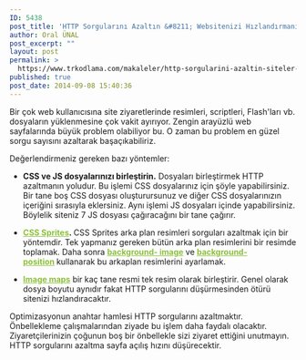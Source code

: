```yaml
---
ID: 5438
post_title: 'HTTP Sorgularını Azaltın &#8211; Websitenizi Hızlandırmanın En İyi Yolu'
author: Oral ÜNAL
post_excerpt: ""
layout: post
permalink: >
  https://www.trkodlama.com/makaleler/http-sorgularini-azaltin-siteler-icin-yapilmasi-gereken-cok-islemler-5438.html
published: true
post_date: 2014-09-08 15:40:36
---
```

Bir çok web kullanıcısına site ziyaretlerinde resimleri, scriptleri, Flash'ları vb. dosyaların yüklenmesine çok vakit ayırıyor. Zengin arayüzlü web sayfalarında büyük problem olabiliyor bu. O zaman bu problem en güzel sorgu sayısını azaltarak başaçıkabiliriz.

Değerlendirmeniz gereken bazı yöntemler:
<ul>
	<li style="font-weight: inherit; font-style: inherit;"><strong>CSS ve JS dosyalarınızı birleştirin.</strong> Dosyaları birleştirmek HTTP azaltmanın yoludur. Bu işlemi CSS dosyalarınız için şöyle yapabilirsiniz. Bir tane boş CSS dosyası oluşturursunuz ve diğer CSS dosyalarınızın içeriğini sırasıyla eklersiniz. Aynı işlemi JS dosyaları içinde yapabilirsiniz. Böylelik siteniz 7 JS dosyası çağıracağını bir tane çağırır.</li>
</ul>
<ul>
	<li style="font-weight: inherit; font-style: inherit;"><strong style="font-style: inherit;"><a style="font-weight: inherit; font-style: inherit; color: #8dc03c;" title="CSS Sprites" href="http://alistapart.com/articles/sprites" target="_blank">CSS Sprites</a>. </strong>CSS Sprites arka plan resimleri sorguları azaltmak için bir yöntemdir. Tek yapmanız gereken bütün arka plan resimlerini bir resimde toplamak. Daha sonra <a style="font-weight: inherit; font-style: inherit; color: #8dc03c;" title="Background Image" href="http://www.w3schools.com/css/pr_background-image.asp" target="_blank"><strong style="font-style: inherit;">background- image</strong></a> ve <strong style="font-style: inherit;"><a style="font-weight: inherit; font-style: inherit; color: #8dc03c;" title="Background Posotion" href="http://www.w3schools.com/css/pr_background-position.asp" target="_blank">background-position</a> </strong>kullanarak bu arkaplan resimlerini ayarlamak.</li>
</ul>
<ul>
	<li style="font-weight: inherit; font-style: inherit;"><span style="font-weight: inherit; font-style: inherit; color: #888888;"><a style="font-weight: inherit; font-style: inherit; color: #8dc03c;" title="Image Maps" href="http://www.w3.org/TR/html401/struct/objects.html#h-13.6" target="_blank"><strong style="font-style: inherit;">Image maps</strong></a></span> bir kaç tane resmi tek resim olarak birleştirir. Genel olarak dosya boyutu aynıdır fakat HTTP sorgularını düşürmesinden ötürü sitenizi hızlandıracaktır.</li>
</ul>
Optimizasyonun anahtar hamlesi HTTP sorgularını azaltmaktır. Önbellekleme çalışmalarından ziyade bu işlem daha faydalı olacaktır. Ziyaretçilerinizin çoğunun boş bir önbellekle sizi ziyaret ettiğini unutmayın. HTTP sorgularını azaltma sayfa açılış hızını düşürecektir.